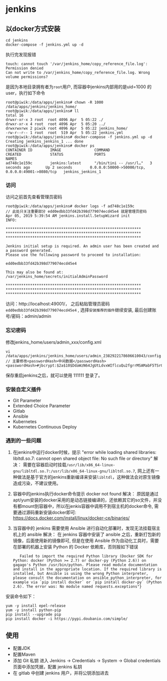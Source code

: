 # jenkins
## 以docker方式安装
```shell
cd jenkins
docker-compose -f jenkins.yml up -d
```
执行完发现报错
```shell
touch: cannot touch '/var/jenkins_home/copy_reference_file.log': Permission denied
Can not write to /var/jenkins_home/copy_reference_file.log. Wrong volume permissions?
```
是因为本地目录拥有者为`root`用户, 而容器中jenkins内部用的是uid=1000 的user，执行如下命令
```shell
root@piwik:/data/apps/jenkins# chown -R 1000 /data/apps/jenkins/jenkins_home/
root@piwik:/data/apps/jenkins# ll
total 16
drwxr-xr-x 3 root  root 4096 Apr  5 05:22 ./
drwxr-xr-x 4 root  root 4096 Apr  5 05:20 ../
drwxrwxrwx 2 piwik root 4096 Apr  5 05:22 jenkins_home/
-rw-r--r-- 1 root  root  519 Apr  5 05:22 jenkins.yml
root@piwik:/data/apps/jenkins# docker-compose -f jenkins.yml up -d
Creating jenkins_jenkins_1 ... done
root@piwik:/data/apps/jenkins# docker ps
CONTAINER ID        IMAGE               COMMAND                  CREATED             STATUS              PORTS                                               NAMES
ad748c1e159c        jenkins:latest      "/bin/tini -- /usr/l…"   3 seconds ago       Up 2 seconds        0.0.0.0:50000->50000/tcp, 0.0.0.0:49001->8080/tcp   jenkins_jenkins_1
```
### 访问
访问之前首先查看管理员密码

```shell
root@piwik:/data/apps/jenkins# docker logs -f ad748c1e159c
// 此处只关注重要部分 edd0edbb33fd42b398d779074ecd45e4 就是管理员密码
Apr 05, 2019 5:39:54 AM jenkins.install.SetupWizard init
INFO: 

*************************************************************
*************************************************************
*************************************************************

Jenkins initial setup is required. An admin user has been created and a password generated.
Please use the following password to proceed to installation:

edd0edbb33fd42b398d779074ecd45e4

This may also be found at: /var/jenkins_home/secrets/initialAdminPassword

*************************************************************
*************************************************************
*************************************************************
```

访问：http://localhost:49001/， 之后粘贴管理员密码`edd0edbb33fd42b398d779074ecd45e4` , 选择`安装推荐的插件`继续安装, 最后创建账号/密码：admin/admin

### 忘记密码

修改jenkins_home/users/admin_xxx/config.xml

```shell
vi /data/apps/jenkins/jenkins_home/users/admin_2382922178606610043/config.xml
// 主要修改<passwordHash>中间数据</passwordHash>
<passwordHash>#jbcrypt:$2a$10$DdaWzN64JgUtLdvxWIflcuQu2fgrrMSAMabF5TSrGK5nXitqK9ZMS</passwordHash>
```

保存重启jenkins之后，就可以使用 111111 登录了。

### 安装自定义插件

* Git Parameter
* Extended Choice Parameter
* Gitlab
* Ansible
* Kubernetes
* Kubernetes Continuous Deploy

### 遇到的一些问题
1. 在jenkins中运行docker时候，提示 "error while loading shared libraries: libltdl.so.7: cannot open shared object file: No such file or directory"
解决：
    需要在容器启动时挂载`/usr/lib/x86_64-linux-gnu/libltdl.so.7:/usr/lib/x86_64-linux-gnu/libltdl.so.7`, 网上还有一种做法是基于官方的jenkins重新编译来安装`libltdl`，这种做法会对原生镜像造成污染，不建议使用。

2. 容器中的jenkins执行docker命令提示 docker not found
解决：
    原因是通过apt/yum安装的docker采用的是动态链接编译的，还依赖其它的so文件，并没有都mount到容器中，所以在jenkis容器中调用不到宿主机的docker命令, 需要通过源码重新安装docker即可: https://docs.docker.com/install/linux/docker-ce/binaries/
3. 当容器中的 jenkins 需要使用 Ansible 进行自动化部署时，发现无法挂载宿主机上的 ansible
解决：
   在 jenkins 容器中安装了 ansible 之后，重新打包新的镜像，后面使用新的镜像即可, 但是在使用 Ansible 作为自动化工具时，需要在部署的机器上安装 Python 的 Docker 依赖库，否则报如下错误
   ```
      Failed to import the required Python library (Docker SDK for Python: docker (Python >= 2.7) or docker-py (Python 2.6)) on gagago's Python /usr/bin/python. Please read module documentation and install in the appropriate location. If the required library is installed, but Ansible is using the wrong Python interpreter, please consult the documentation on ansible_python_interpreter, for example via `pip install docker` or `pip install docker-py` (Python 2.6). The error was: No module named requests.exceptions"}
   ```
安装命令如下：

```
yum -y install epel-release
yum -y install python-pip
pip install --upgrade pip
pip install docker -i https://pypi.doubanio.com/simple/
```

## 使用
* 配置JDK
* 配置Maven
* 添加 Git 私钥
进入 Jenkins -> Credentials -> System -> Global credentials 页面中添加凭据，配置 jenkins 私钥
* 在 gitlab 中创建 jenkins 用户，并将公钥添加进去


